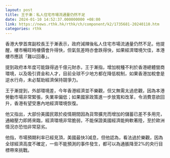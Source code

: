 ```yaml
---
layout: post
title: 王于漸：私人住宅市場流通量仍然不足
date: 2024-01-10 14:52:37.000000000 +08:00
link: https://news.rthk.hk/rthk/ch/component/k2/1735681-20240110.htm
categories: rthk
---
```


香港大學首席副校長王于漸表示，政府減辣後私人住宅市場流通量仍然不足。他提醒，樓市暢旺時樓價會升得快，但氣氛差時亦會跌得快，如果經濟環境欠佳，本港樓市應該「難以回春」。

提到政府本年度可能錄得過千億元財赤，王于漸指，增加稅種不利於香港總體營商環境，以及吸引資金和人才，目前全球不少地方都在降低稅制，如果香港加稅會是逆水行舟，未必幫助經濟保持競爭力。

王于漸提到，外部環境差，今年香港經濟並不樂觀，但又無需太過悲觀，因為本港勞動市場非常緊張，失業率偏低；如果國家政策進一步放寬和改革，令消費意欲回升，香港有望受惠內地經濟環境恢復。

他又指出，大部份美國民眾於疫情期間因為貨幣擴充而增加的儲蓄已差不多用完，通縮壓力即將來臨，經濟環境非常脆弱，不能保證美國經濟能夠軟著陸，至於歐洲情況亦恐怕非常惡劣。

他指，市場預期利率已經見頂，美國最快3減息，但他認為，看法過於樂觀，因為全球經濟高度不確定，一些不能預測的事件發生，都可以為通脹降至2%的央行目標帶來挑戰。
